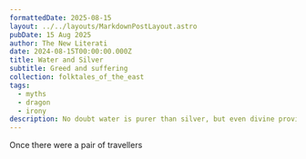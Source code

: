 ```yaml
---
formattedDate: 2025-08-15
layout: ../../layouts/MarkdownPostLayout.astro
pubDate: 15 Aug 2025
author: The New Literati
date: 2024-08-15T00:00:00.000Z
title: Water and Silver
subtitle: Greed and suffering
collection: folktales_of_the_east
tags:
  - myths
  - dragon
  - irony
description: No doubt water is purer than silver, but even divine providence agrees that the one, but not the other, will be rewarded to the purer of heart.
---
```


Once there were a pair of travellers